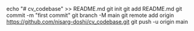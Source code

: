 echo "# cv_codebase" >> README.md
git init
git add README.md
git commit -m "first commit"
git branch -M main
git remote add origin https://github.com/nisarg-doshi/cv_codebase.git
git push -u origin main